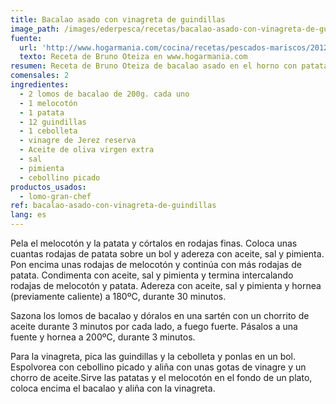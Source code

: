 ```yaml
---
title: Bacalao asado con vinagreta de guindillas
image_path: /images/ederpesca/recetas/bacalao-asado-con-vinagreta-de-guindillas.jpg
fuente:
  url: 'http://www.hogarmania.com/cocina/recetas/pescados-mariscos/201211/bacalao-asado-vinagreta-guindillas-17361.html'
  texto: Receta de Bruno Oteiza en www.hogarmania.com
resumen: Receta de Bruno Oteiza de bacalao asado en el horno con patatas y melocotón acompañado de vinagreta de guindillas.
comensales: 2
ingredientes:
  - 2 lomos de bacalao de 200g. cada uno
  - 1 melocotón
  - 1 patata
  - 12 guindillas
  - 1 cebolleta
  - vinagre de Jerez reserva
  - Aceite de oliva virgen extra
  - sal
  - pimienta
  - cebollino picado
productos_usados:
  - lomo-gran-chef
ref: bacalao-asado-con-vinagreta-de-guindillas
lang: es
---
```



Pela el melocotón y la patata y córtalos en rodajas finas. Coloca unas cuantas rodajas de patata sobre un bol y adereza con aceite, sal y pimienta. Pon encima unas rodajas de melocotón y continúa con más rodajas de patata. Condimenta con aceite, sal y pimienta y termina intercalando rodajas de melocotón y patata. Adereza con aceite, sal y pimienta y hornea (previamente caliente) a 180ºC, durante 30 minutos.

Sazona los lomos de bacalao y dóralos en una sartén con un chorrito de aceite durante 3 minutos por cada lado, a fuego fuerte. Pásalos a una fuente y hornea a 200ºC, durante 3 minutos.

Para la vinagreta, pica las guindillas y la cebolleta y ponlas en un bol. Espolvorea con cebollino picado y aliña con unas gotas de vinagre y un chorro de aceite.Sirve las patatas y el melocotón en el fondo de un plato, coloca encima el bacalao y aliña con la vinagreta.
